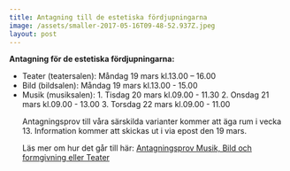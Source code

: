 ```yaml
---
title: Antagning till de estetiska fördjupningarna
image: /assets/smaller-2017-05-16T09-48-52.937Z.jpeg
layout: post
---
```

 
<b>Antagning för de estetiska fördjupningarna:</b>

<ul>
  <li>Teater (teatersalen):                  Måndag 19 mars kl.13.00 – 16.00</li>
 
  <li>Bild (bildsalen):                      Måndag 19 mars kl.13.00 - 15.00</li>
 
  <li>Musik (musiksalen):                   
  1. Tisdag 20 mars kl.09.00 - 11.30 
  2. Onsdag 21 mars kl.09.00 - 13.00 
  3. Torsdag 22 mars kl.09.00 - 11.00
 
Antagningsprov till våra särskilda varianter kommer att äga rum i vecka 13. Information kommer att skickas ut i via epost den 19 mars.

Läs mer om hur det går till här:
<a href="https://www.dagy.danderyd.se/nyheter/antagningsprov-musik-bild-och-formgivning-eller-teater">Antagningsprov Musik, Bild och formgivning eller Teater</a>
